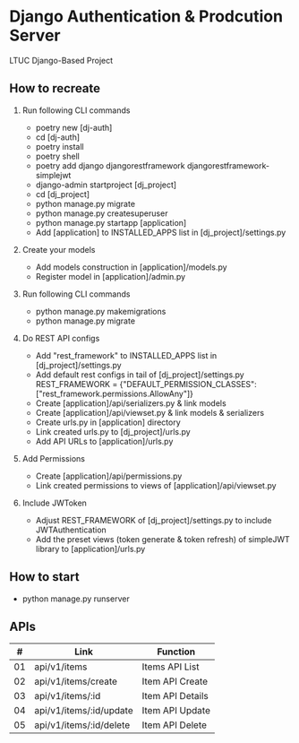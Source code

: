 # Django Authentication & Prodcution Server

LTUC Django-Based Project

## How to recreate

1. Run following CLI commands
    - poetry new [dj-auth]
    - cd [dj-auth]
    - poetry install
    - poetry shell
    - poetry add django djangorestframework djangorestframework-simplejwt
    - django-admin startproject [dj_project]
    - cd [dj_project]
    - python manage.py migrate
    - python manage.py createsuperuser
    - python manage.py startapp [application]
    - Add [application] to INSTALLED_APPS list in [dj_project]/settings.py

2. Create your models
    - Add models construction in [application]/models.py
    - Register model in [application]/admin.py

3. Run following CLI commands
    - python manage.py makemigrations
    - python manage.py migrate

4. Do REST API configs
    - Add "rest_framework" to INSTALLED_APPS list in [dj_project]/settings.py
    - Add default rest configs in tail of [dj_project]/settings.py
            REST_FRAMEWORK = {"DEFAULT_PERMISSION_CLASSES": ["rest_framework.permissions.AllowAny"]}
    - Create [application]/api/serializers.py & link models
    - Create [application]/api/viewset.py & link models & serializers
    - Create urls.py in [application] directory
    - Link created urls.py to [dj_project]/urls.py
    - Add API URLs to [application]/urls.py

5. Add Permissions
    - Create [application]/api/permissions.py
    - Link created permissions to views of [application]/api/viewset.py

6. Include JWToken
    - Adjust REST_FRAMEWORK of [dj_project]/settings.py to include JWTAuthentication
    - Add the preset views (token generate & token refresh) of simpleJWT library to [application]/urls.py

## How to start

- python manage.py runserver

## APIs

| #  | Link                      | Function           |
| -- | ------------------------- | ------------------ |
| 01 | api/v1/items              | Items API List     |
| 02 | api/v1/items/create       | Item API Create    |
| 03 | api/v1/items/:id          | Item API Details   |
| 04 | api/v1/items/:id/update   | Item API Update    |
| 05 | api/v1/items/:id/delete   | Item API Delete    |
